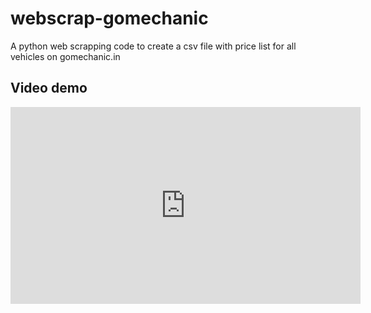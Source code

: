 # webscrap-gomechanic
A python web scrapping code to create a csv file with price list for all vehicles on gomechanic.in

## Video demo
<iframe width="560" height="315" src="https://www.youtube.com/embed/y_tYIVVmCSM" frameborder="0" allow="accelerometer; autoplay; encrypted-media; gyroscope; picture-in-picture" allowfullscreen></iframe>
